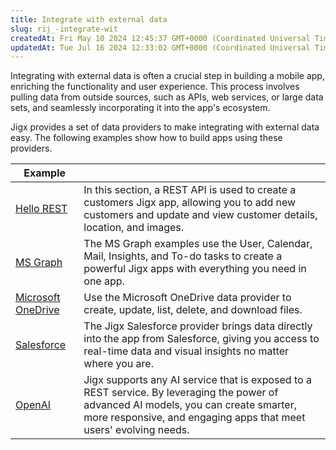 ```yaml
---
title: Integrate with external data
slug: rij_-integrate-wit
createdAt: Fri May 10 2024 12:45:37 GMT+0000 (Coordinated Universal Time)
updatedAt: Tue Jul 16 2024 12:33:02 GMT+0000 (Coordinated Universal Time)
---
```


Integrating with external data is often a crucial step in building a mobile app, enriching the functionality and user experience. This process involves pulling data from outside sources, such as APIs, web services, or large data sets, and seamlessly incorporating it into the app's ecosystem.

Jigx provides a set of data providers to make integrating with external data easy. The following examples show how to build apps using these providers.

| **Example**                                                                |                                                                                                                                                                                                            |
| -------------------------------------------------------------------------- | ---------------------------------------------------------------------------------------------------------------------------------------------------------------------------------------------------------- |
| [Hello REST](https://docs.jigx.com/examples/create-an-app-using-rest-apis) | In this section, a REST API is used to create a customers Jigx app, allowing you to add new customers and update and view customer details, location, and images.                                          |
| [MS Graph](https://docs.jigx.com/examples/ms-graph)                        | The MS Graph examples use the User, Calendar, Mail, Insights, and To-do tasks to create a powerful Jigx apps with everything you need in one app.                                                          |
| [Microsoft OneDrive](https://docs.jigx.com/examples/microsoft-onedrive)    | Use the Microsoft OneDrive data provider to create, update, list, delete, and download files.                                                                                                              |
| [Salesforce](https://docs.jigx.com/examples/salesforce)                    | The Jigx Salesforce provider brings data directly into the app from Salesforce, giving you access to real-time data and visual insights no matter where you are.                                           |
| [OpenAI](https://docs.jigx.com/examples/openai-integration)                | Jigx supports any AI service that is exposed to a REST service. By leveraging the power of advanced AI models, you can create smarter, more responsive, and engaging apps that meet users' evolving needs. |
